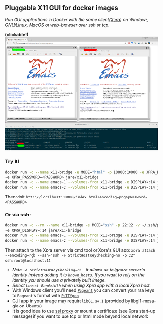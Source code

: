 ## Pluggable X11 GUI for docker images  

*Run GUI applications in Docker with the same client([Xpra](https://xpra.org/)) on Windows, GNU/Linux, MacOS or web-browser over ssh or tcp.*

**(clickable!)**
[![img/demo.jpg](img/demo.jpg)](https://github.com/JAremko/docker-x11-bridge/raw/master/img/demoHD.jpg)

### Try It!
``` bash
docker run -d --name x11-bridge -e MODE="html" -p 10000:10000 -e XPRA_DISPLAY=:14 \
-e XPRA_PASSWORD=<PASSWORD> jare/x11-bridge
docker run -d --name emacs-1 --volumes-from x11-bridge -e DISPLAY=:14 jare/docker-emacs emacs
docker run -d --name emacs-2 --volumes-from x11-bridge -e DISPLAY=:14 jare/docker-emacs emacs
```
Then visit `http://localhost:10000/index.html?encoding=png&password=<PASSWORD>`

### Or via ssh:
``` bash
docker run -d --rm --name x11-bridge -e MODE="ssh" -p 22:22 -v ~/.ssh/pub_rsa:/etc/pub-keys/me.pub \
-e XPRA_DISPLAY=:14 jare/x11-bridge
docker run -d --name emacs-1 --volumes-from x11-bridge -e DISPLAY=:14 jare/docker-emacs emacs
docker run -d --name emacs-2 --volumes-from x11-bridge -e DISPLAY=:14 jare/docker-emacs emacs
```
Then attach to the Xpra server via cmd tool or Xpra's GUI app:
`xpra attach --encoding=rgb --ssh="ssh -o StrictHostKeyChecking=no -p 22" ssh:root@localhost:14`

 - *Note `-o StrictHostKeyChecking=no` - it allows us to ignore server's identity instead adding it to `known_hosts`. If you want to rely on the identity you should use a privately built image.*
 - *Select `Lowest Bandwidth` when using Xpra app with a local Xpra host.*
 - With Windows client you'll need [`Pageant`](http://www.chiark.greenend.org.uk/~sgtatham/putty/download.html) you can convert your rsa keys to `Pageant`'s format with [`PuTTYgen`](http://www.chiark.greenend.org.uk/~sgtatham/putty/download.html)
 - GUI app in your image may require`libGL.so.1` (provided by libgl1-mesa-glx on Ubuntu)
 - It is good idea to use [ssl proxy](https://github.com/JrCs/docker-letsencrypt-nginx-proxy-companion) or mount a certificate (see Xpra start-up message) if you want to use tcp or html mode beyond local network
